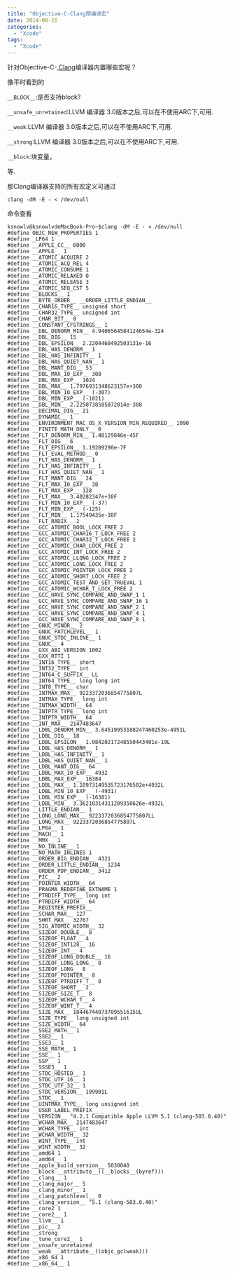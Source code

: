 ```yaml
---
title: "Objective-C-Clang预编译宏"
date: 2014-08-16
categories:
  - "Xcode"
tags:
  - "Xcode"
---
```

<!--more-->


针对Objective-C-,[Clang](http://zh.wikipedia.org/wiki/Clang)编译器内置哪些宏呢？
<!--more-->

像平时看到的

`__BLOCK__`:是否支持block?

`__unsafe_unretained`:LLVM 编译器 3.0版本之后,可以在不使用ARC下,可用.

`__weak`:LLVM 编译器 3.0版本之后,可以在不使用ARC下,可用.

`__strong`:LLVM 编译器 3.0版本之后,可以在不使用ARC下,可用.

`__block`:块变量。
 
等.

那Clang编译器支持的所有宏定义可通过

    clang -dM -E - < /dev/null
    
命令查看
 <!--more-->   

    ksnowlv@ksnowlvdeMacBook-Pro~$clang -dM -E - < /dev/null
    #define OBJC_NEW_PROPERTIES 1
    #define _LP64 1
    #define __APPLE_CC__ 6000
    #define __APPLE__ 1
    #define __ATOMIC_ACQUIRE 2
    #define __ATOMIC_ACQ_REL 4
    #define __ATOMIC_CONSUME 1    
    #define __ATOMIC_RELAXED 0
    #define __ATOMIC_RELEASE 3
    #define __ATOMIC_SEQ_CST 5
    #define __BLOCKS__ 1
    #define __BYTE_ORDER__ __ORDER_LITTLE_ENDIAN__
    #define __CHAR16_TYPE__ unsigned short
    #define __CHAR32_TYPE__ unsigned int
    #define __CHAR_BIT__ 8
    #define __CONSTANT_CFSTRINGS__ 1
    #define __DBL_DENORM_MIN__ 4.9406564584124654e-324
    #define __DBL_DIG__ 15
    #define __DBL_EPSILON__ 2.2204460492503131e-16
    #define __DBL_HAS_DENORM__ 1
    #define __DBL_HAS_INFINITY__ 1
    #define __DBL_HAS_QUIET_NAN__ 1
    #define __DBL_MANT_DIG__ 53
    #define __DBL_MAX_10_EXP__ 308
    #define __DBL_MAX_EXP__ 1024
    #define __DBL_MAX__ 1.7976931348623157e+308
    #define __DBL_MIN_10_EXP__ (-307)
    #define __DBL_MIN_EXP__ (-1021)
    #define __DBL_MIN__ 2.2250738585072014e-308
    #define __DECIMAL_DIG__ 21
    #define __DYNAMIC__ 1
    #define __ENVIRONMENT_MAC_OS_X_VERSION_MIN_REQUIRED__ 1090
    #define __FINITE_MATH_ONLY__ 0
    #define __FLT_DENORM_MIN__ 1.40129846e-45F
    #define __FLT_DIG__ 6
    #define __FLT_EPSILON__ 1.19209290e-7F
    #define __FLT_EVAL_METHOD__ 0
    #define __FLT_HAS_DENORM__ 1
    #define __FLT_HAS_INFINITY__ 1
    #define __FLT_HAS_QUIET_NAN__ 1
    #define __FLT_MANT_DIG__ 24
    #define __FLT_MAX_10_EXP__ 38
    #define __FLT_MAX_EXP__ 128
    #define __FLT_MAX__ 3.40282347e+38F
    #define __FLT_MIN_10_EXP__ (-37)
    #define __FLT_MIN_EXP__ (-125)
    #define __FLT_MIN__ 1.17549435e-38F
    #define __FLT_RADIX__ 2
    #define __GCC_ATOMIC_BOOL_LOCK_FREE 2
    #define __GCC_ATOMIC_CHAR16_T_LOCK_FREE 2
    #define __GCC_ATOMIC_CHAR32_T_LOCK_FREE 2
    #define __GCC_ATOMIC_CHAR_LOCK_FREE 2
    #define __GCC_ATOMIC_INT_LOCK_FREE 2
    #define __GCC_ATOMIC_LLONG_LOCK_FREE 2
    #define __GCC_ATOMIC_LONG_LOCK_FREE 2
    #define __GCC_ATOMIC_POINTER_LOCK_FREE 2
    #define __GCC_ATOMIC_SHORT_LOCK_FREE 2
    #define __GCC_ATOMIC_TEST_AND_SET_TRUEVAL 1
    #define __GCC_ATOMIC_WCHAR_T_LOCK_FREE 2
    #define __GCC_HAVE_SYNC_COMPARE_AND_SWAP_1 1
    #define __GCC_HAVE_SYNC_COMPARE_AND_SWAP_16 1
    #define __GCC_HAVE_SYNC_COMPARE_AND_SWAP_2 1
    #define __GCC_HAVE_SYNC_COMPARE_AND_SWAP_4 1
    #define __GCC_HAVE_SYNC_COMPARE_AND_SWAP_8 1
    #define __GNUC_MINOR__ 2
    #define __GNUC_PATCHLEVEL__ 1
    #define __GNUC_STDC_INLINE__ 1
    #define __GNUC__ 4
    #define __GXX_ABI_VERSION 1002
    #define __GXX_RTTI 1
    #define __INT16_TYPE__ short
    #define __INT32_TYPE__ int
    #define __INT64_C_SUFFIX__ LL
    #define __INT64_TYPE__ long long int
    #define __INT8_TYPE__ char
    #define __INTMAX_MAX__ 9223372036854775807L
    #define __INTMAX_TYPE__ long int
    #define __INTMAX_WIDTH__ 64
    #define __INTPTR_TYPE__ long int
    #define __INTPTR_WIDTH__ 64
    #define __INT_MAX__ 2147483647
    #define __LDBL_DENORM_MIN__ 3.64519953188247460253e-4951L
    #define __LDBL_DIG__ 18
    #define __LDBL_EPSILON__ 1.08420217248550443401e-19L
    #define __LDBL_HAS_DENORM__ 1
    #define __LDBL_HAS_INFINITY__ 1
    #define __LDBL_HAS_QUIET_NAN__ 1
    #define __LDBL_MANT_DIG__ 64
    #define __LDBL_MAX_10_EXP__ 4932
    #define __LDBL_MAX_EXP__ 16384
    #define __LDBL_MAX__ 1.18973149535723176502e+4932L
    #define __LDBL_MIN_10_EXP__ (-4931)
    #define __LDBL_MIN_EXP__ (-16381)
    #define __LDBL_MIN__ 3.36210314311209350626e-4932L
    #define __LITTLE_ENDIAN__ 1
    #define __LONG_LONG_MAX__ 9223372036854775807LL
    #define __LONG_MAX__ 9223372036854775807L
    #define __LP64__ 1
    #define __MACH__ 1
    #define __MMX__ 1
    #define __NO_INLINE__ 1
    #define __NO_MATH_INLINES 1
    #define __ORDER_BIG_ENDIAN__ 4321
    #define __ORDER_LITTLE_ENDIAN__ 1234
    #define __ORDER_PDP_ENDIAN__ 3412
    #define __PIC__ 2
    #define __POINTER_WIDTH__ 64
    #define __PRAGMA_REDEFINE_EXTNAME 1
    #define __PTRDIFF_TYPE__ long int
    #define __PTRDIFF_WIDTH__ 64
    #define __REGISTER_PREFIX__ 
    #define __SCHAR_MAX__ 127
    #define __SHRT_MAX__ 32767
    #define __SIG_ATOMIC_WIDTH__ 32
    #define __SIZEOF_DOUBLE__ 8
    #define __SIZEOF_FLOAT__ 4
    #define __SIZEOF_INT128__ 16
    #define __SIZEOF_INT__ 4
    #define __SIZEOF_LONG_DOUBLE__ 16
    #define __SIZEOF_LONG_LONG__ 8
    #define __SIZEOF_LONG__ 8
    #define __SIZEOF_POINTER__ 8
    #define __SIZEOF_PTRDIFF_T__ 8
    #define __SIZEOF_SHORT__ 2
    #define __SIZEOF_SIZE_T__ 8
    #define __SIZEOF_WCHAR_T__ 4
    #define __SIZEOF_WINT_T__ 4
    #define __SIZE_MAX__ 18446744073709551615UL
    #define __SIZE_TYPE__ long unsigned int
    #define __SIZE_WIDTH__ 64
    #define __SSE2_MATH__ 1
    #define __SSE2__ 1
    #define __SSE3__ 1
    #define __SSE_MATH__ 1
    #define __SSE__ 1
    #define __SSP__ 1
    #define __SSSE3__ 1
    #define __STDC_HOSTED__ 1
    #define __STDC_UTF_16__ 1
    #define __STDC_UTF_32__ 1
    #define __STDC_VERSION__ 199901L
    #define __STDC__ 1
    #define __UINTMAX_TYPE__ long unsigned int
    #define __USER_LABEL_PREFIX__ _
    #define __VERSION__ "4.2.1 Compatible Apple LLVM 5.1 (clang-503.0.40)"
    #define __WCHAR_MAX__ 2147483647
    #define __WCHAR_TYPE__ int
    #define __WCHAR_WIDTH__ 32
    #define __WINT_TYPE__ int
    #define __WINT_WIDTH__ 32
    #define __amd64 1
    #define __amd64__ 1
    #define __apple_build_version__ 5030040
    #define __block __attribute__((__blocks__(byref)))
    #define __clang__ 1
    #define __clang_major__ 5
    #define __clang_minor__ 1
    #define __clang_patchlevel__ 0
    #define __clang_version__ "5.1 (clang-503.0.40)"
    #define __core2 1
    #define __core2__ 1
    #define __llvm__ 1
    #define __pic__ 2
    #define __strong 
    #define __tune_core2__ 1
    #define __unsafe_unretained 
    #define __weak __attribute__((objc_gc(weak)))
    #define __x86_64 1
    #define __x86_64__ 1
    